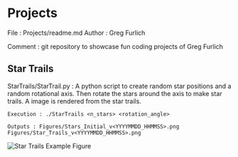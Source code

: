 # Projects

File : Projects/readme.md
Author : Greg Furlich

Comment : git repository to showcase fun coding projects of Greg Furlich

## Star Trails

StarTrails/StarTrail.py : A python script to create random star positions and a random rotational axis. Then rotate the stars around the axis to make star trails. A image is rendered from the star trails.

	Execution : ./StarTrails <n_stars> <rotation_angle>

	Outputs : Figures/Stars_Initial_v<YYYYMMDD_HHMMSS>.png
	Figures/Star_Trails_v<YYYYMMDD_HHMMSS>.png

![Star Trails Example Figure](https://github.com/gfurlich/Projects/blob/master/StarTrails/Figures/Star_Trails_example.png)
